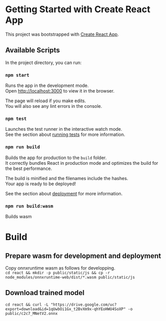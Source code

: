 # Getting Started with Create React App

This project was bootstrapped with [Create React App](https://github.com/facebook/create-react-app).

## Available Scripts

In the project directory, you can run:

### `npm start`

Runs the app in the development mode.\
Open [http://localhost:3000](http://localhost:3000) to view it in the browser.

The page will reload if you make edits.\
You will also see any lint errors in the console.

### `npm test`

Launches the test runner in the interactive watch mode.\
See the section about [running tests](https://facebook.github.io/create-react-app/docs/running-tests) for more information.

### `npm run build`

Builds the app for production to the `build` folder.\
It correctly bundles React in production mode and optimizes the build for the best performance.

The build is minified and the filenames include the hashes.\
Your app is ready to be deployed!

See the section about [deployment](https://facebook.github.io/create-react-app/docs/deployment) for more information.

### `npm run build:wasm`

Builds wasm

# Build

## Prepare wasm for development and deployment
Copy onnxruntime wasm as follows for developping.  
`cd react && mkdir -p public/static/js && cp -r node_modules/onnxruntime-web/dist/*.wasm public/static/js`

## Download trained model
`cd react && curl -L "https://drive.google.com/uc?export=download&id=1qUwbOi1Gx_t2BvXm9x-qhYEoHWU4SoXP" -o public/c2c7_MNetV2.onnx`